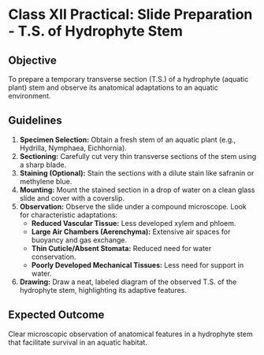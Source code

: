 # Class XII Practical: Slide Preparation - T.S. of Hydrophyte Stem

## Objective
To prepare a temporary transverse section (T.S.) of a hydrophyte (aquatic plant) stem and observe its anatomical adaptations to an aquatic environment.

## Guidelines
1.  **Specimen Selection:** Obtain a fresh stem of an aquatic plant (e.g., Hydrilla, Nymphaea, Eichhornia).
2.  **Sectioning:** Carefully cut very thin transverse sections of the stem using a sharp blade.
3.  **Staining (Optional):** Stain the sections with a dilute stain like safranin or methylene blue.
4.  **Mounting:** Mount the stained section in a drop of water on a clean glass slide and cover with a coverslip.
5.  **Observation:** Observe the slide under a compound microscope. Look for characteristic adaptations:
    *   **Reduced Vascular Tissue:** Less developed xylem and phloem.
    *   **Large Air Chambers (Aerenchyma):** Extensive air spaces for buoyancy and gas exchange.
    *   **Thin Cuticle/Absent Stomata:** Reduced need for water conservation.
    *   **Poorly Developed Mechanical Tissues:** Less need for support in water.
6.  **Drawing:** Draw a neat, labeled diagram of the observed T.S. of the hydrophyte stem, highlighting its adaptive features.

## Expected Outcome
Clear microscopic observation of anatomical features in a hydrophyte stem that facilitate survival in an aquatic habitat.